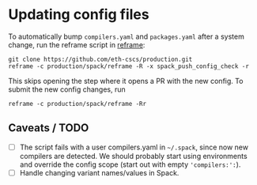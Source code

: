 # Updating config files

To automatically bump `compilers.yaml` and `packages.yaml` after a system change,
run the reframe script in [reframe](reframe):

```console
git clone https://github.com/eth-cscs/production.git
reframe -c production/spack/reframe -R -x spack_push_config_check -r
```

This skips opening the step where it opens a PR with the new config. To submit
the new config changes, run

```console
reframe -c production/spack/reframe -Rr
```

## Caveats / TODO

- [ ] The script fails with a user compilers.yaml in `~/.spack`, since now new
      compilers are detected. We should probably start using environments and
      override the config scope (start out with empty `'compilers:':`).
- [ ] Handle changing variant names/values in Spack.